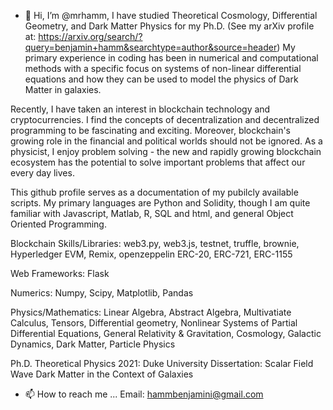 - 👋 Hi, I’m @mrhamm,
I have studied Theoretical Cosmology, Differential Geometry, and Dark Matter Physics for my Ph.D. 
(See my arXiv profile at: https://arxiv.org/search/?query=benjamin+hamm&searchtype=author&source=header) 
My primary experience in coding has been in numerical and computational methods with a specific focus on 
systems of non-linear differential equations and how they can be used to model the physics of Dark Matter in galaxies.

Recently, I have taken an interest in blockchain technology and cryptocurrencies.  I find the concepts
of decentralization and decentralized programming to be fascinating and exciting.  Moreover, blockchain's
growing role in the financial and political worlds should not be ignored.  As a physicist, I enjoy problem 
solving - the new and rapidly growing blockchain ecosystem has the potential to solve important problems 
that affect our every day lives.  

This github profile serves as a documentation of my pubilcly available scripts.  My primary languages
are Python and Solidity, though I am quite familiar with Javascript, Matlab, R, SQL and html, and 
general Object Oriented Programming.   

Blockchain Skills/Libraries:  web3.py, web3.js, testnet, truffle, brownie, Hyperledger EVM, Remix, openzeppelin
ERC-20, ERC-721, ERC-1155

Web Frameworks: Flask

Numerics: Numpy, Scipy, Matplotlib, Pandas

Physics/Mathematics: Linear Algebra, Abstract Algebra, Multivatiate Calculus, Tensors,
Differential geometry, Nonlinear Systems of Partial Differential Equations, General Relativity & Gravitation,
Cosmology, Galactic Dynamics, Dark Matter, Particle Physics

Ph.D. Theoretical Physics 2021: Duke University
    Dissertation: Scalar Field Wave Dark Matter in the Context of Galaxies



- 📫 How to reach me ...
Email: hammbenjamini@gmail.com

